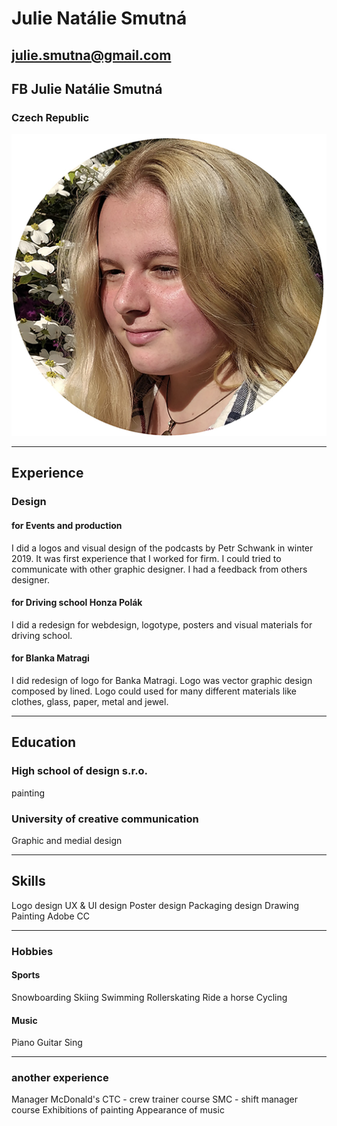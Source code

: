 # Julie Natálie Smutná
## julie.smutna@gmail.com
## FB Julie Natálie Smutná
### Czech Republic
<img alt = "Alt text goes." src= "./img/portrait-jnsmutna.jpg"> 

---

## Experience
### Design 
#### for Events and production
I did a logos and visual design of the podcasts by Petr Schwank in winter 2019. It was first experience that I worked for firm. I could tried to communicate with other graphic designer. I had a feedback from others designer.

#### for Driving school Honza Polák
I did a redesign for webdesign, logotype, posters and visual materials for driving school.

#### for Blanka Matragi
I did redesign of logo for Banka Matragi. Logo was vector graphic design composed by lined. Logo could used for many different materials like clothes, glass, paper, metal and jewel.

---

## Education
### High school of design s.r.o.
painting
### University of creative communication
Graphic and medial design

---

## Skills
Logo design
UX & UI design
Poster design
Packaging design
Drawing
Painting
Adobe CC

---

### Hobbies
#### Sports
Snowboarding
Skiing
Swimming
Rollerskating
Ride a horse
Cycling
#### Music
Piano
Guitar
Sing

---

### another experience
Manager McDonald's
	CTC - crew trainer course
	SMC - shift manager course
Exhibitions of painting
Appearance of music

